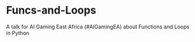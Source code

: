# Funcs-and-Loops
A talk for AI Gaming East Africa (#AIGamingEA) about Functions and Loops in Python
